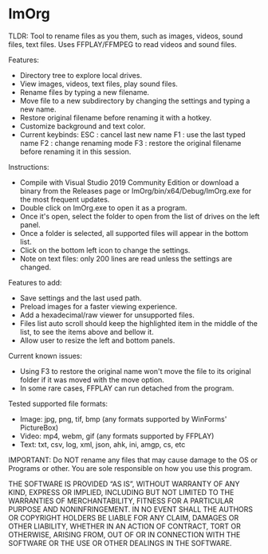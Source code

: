 # ImOrg
TLDR: Tool to rename files as you them, such as images, videos, sound files, text files.
Uses FFPLAY/FFMPEG to read videos and sound files.

Features:
- Directory tree to explore local drives.
- View images, videos, text files, play sound files.
- Rename files by typing a new filename.
- Move file to a new subdirectory by changing the settings and typing a new name.
- Restore original filename before renaming it with a hotkey.
- Customize background and text color.
- Current keybinds:
ESC : cancel last new name
F1  : use the last typed name
F2  : change renaming mode
F3  : restore the original filename before renaming it in this session.

Instructions:
- Compile with Visual Studio 2019 Community Edition or download a binary from the Releases page or ImOrg/bin/x64/Debug/ImOrg.exe for the most frequent updates.
- Double click on ImOrg.exe to open it as a program.
- Once it's open, select the folder to open from the list of drives on the left panel.
- Once a folder is selected, all supported files will appear in the bottom list.
- Click on the bottom left icon to change the settings.
- Note on text files: only 200 lines are read unless the settings are changed.

Features to add:
- Save settings and the last used path.
- Preload images for a faster viewing experience.
- Add a hexadecimal/raw viewer for unsupported files.
- Files list auto scroll should keep the highlighted item in the middle of the list, to see the items above and bellow it.
- Allow user to resize the left and bottom panels.

Current known issues:
- Using F3 to restore the original name won't move the file to its original folder if it was moved with the move option.
- In some rare cases, FFPLAY can run detached from the program.

Tested supported file formats:
- Image: jpg, png, tif, bmp (any formats supported by WinForms' PictureBox)
- Video: mp4, webm, gif (any formats supported by FFPLAY)
- Text: txt, csv, log, xml, json, ahk, ini, amgp, cs, etc

IMPORTANT:
Do NOT rename any files that may cause damage to the OS or Programs or other. You are sole responsible on how you use this program.

THE SOFTWARE IS PROVIDED “AS IS”, WITHOUT WARRANTY OF ANY KIND, EXPRESS OR IMPLIED, INCLUDING BUT NOT LIMITED TO THE WARRANTIES OF MERCHANTABILITY, FITNESS FOR A PARTICULAR PURPOSE AND NONINFRINGEMENT. IN NO EVENT SHALL THE AUTHORS OR COPYRIGHT HOLDERS BE LIABLE FOR ANY CLAIM, DAMAGES OR OTHER LIABILITY, WHETHER IN AN ACTION OF CONTRACT, TORT OR OTHERWISE, ARISING FROM, OUT OF OR IN CONNECTION WITH THE SOFTWARE OR THE USE OR OTHER DEALINGS IN THE SOFTWARE.
